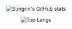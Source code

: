 <div align="center">

  
![Sungrin's GitHub stats](https://github-readme-stats.vercel.app/api?username=Sungrinhan&show_icons=true&theme=dracula)

![Top Langs](https://github-readme-stats.vercel.app/api/top-langs/?username=Sungrinhan&layout=compact&theme=dracula)
  

</div>
